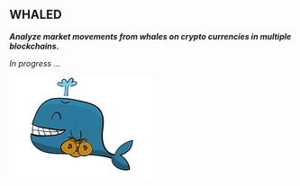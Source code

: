 ## WHALED

***Analyze market movements from whales on crypto currencies in multiple blockchains.***

*In progress ...*

![Whale image](src/resources/images/whale.png)
